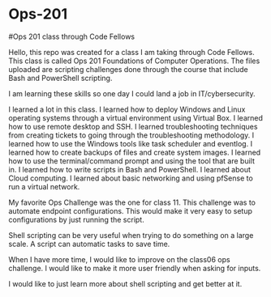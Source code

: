 # Ops-201
#Ops 201 class through Code Fellows

Hello, this repo was created for a class I am taking through Code Fellows. This class is called Ops 201 Foundations of Computer Operations. The files uploaded are scripting challenges done through the course that include Bash and PowerShell scripting. 

I am learning these skills so one day I could land a job in IT/cybersecurity.

I learned a lot in this class. I learned how to deploy Windows and Linux operating systems through a virtual environment using Virtual Box. I learned how to use remote desktop and SSH. I learned troubleshooting techniques from creating tickets to going through the troubleshooting methodology. I learned how to use the Windows tools like task scheduler and eventlog. I learned how to create backups of files and create system images. I learned how to use the terminal/command prompt and using the tool that are built in. I learned how to write scripts in Bash and PowerShell. I learned about Cloud computing. I learned about basic networking and using pfSense to run a virtual network. 

My favorite Ops Challenge was the one for class 11. This challenge was to automate endpoint configurations. This would make it very easy to setup configurations by just running the script. 

Shell scripting can be very useful when trying to do something on a large scale. A script can automatic tasks to save time. 

When I have more time, I would like to improve on the class06 ops challenge. I would like to make it more user friendly when asking for inputs. 

I would like to just learn more about shell scripting and get better at it.
